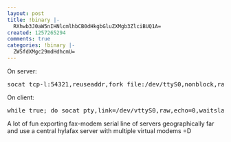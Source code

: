 ```yaml
---
layout: post
title: !binary |-
  RXhwb3J0aW5nIHNlcmlhbCB0dHkgbGluZXMgb3ZlciBUQ1A=
created: 1257265294
comments: true
categories: !binary |-
  ZW5fdXMgc29mdHdhcmU=
---
```

On server:
<pre lang="bash">socat tcp-l:54321,reuseaddr,fork file:/dev/ttyS0,nonblock,raw,echo=0,waitlock=/var/run/tty</pre>

On client:
<pre lang="bash">while true; do socat pty,link=/dev/vttyS0,raw,echo=0,waitslave tcp:192.168.1.1:54321; done</pre>

A lot of fun exporting fax-modem serial line of servers geographically far and use a central hylafax server with multiple virtual modems =D
